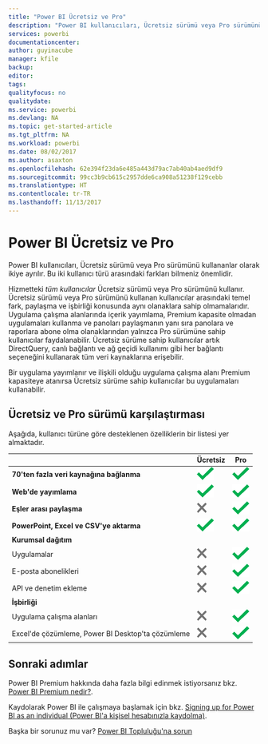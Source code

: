 ```yaml
---
title: "Power BI Ücretsiz ve Pro"
description: "Power BI kullanıcıları, Ücretsiz sürümü veya Pro sürümünü kullananlar olarak ikiye ayrılır. Bu iki kullanıcı türü arasındaki farkları bilmeniz önemlidir."
services: powerbi
documentationcenter: 
author: guyinacube
manager: kfile
backup: 
editor: 
tags: 
qualityfocus: no
qualitydate: 
ms.service: powerbi
ms.devlang: NA
ms.topic: get-started-article
ms.tgt_pltfrm: NA
ms.workload: powerbi
ms.date: 08/02/2017
ms.author: asaxton
ms.openlocfilehash: 62e394f23da6e485a443d79ac7ab40ab4aed9df9
ms.sourcegitcommit: 99cc3b9cb615c2957dde6ca908a51238f129cebb
ms.translationtype: HT
ms.contentlocale: tr-TR
ms.lasthandoff: 11/13/2017
---
```

# <a name="power-bi-free-vs-pro"></a>Power BI Ücretsiz ve Pro
Power BI kullanıcıları, Ücretsiz sürümü veya Pro sürümünü kullananlar olarak ikiye ayrılır. Bu iki kullanıcı türü arasındaki farkları bilmeniz önemlidir.

Hizmetteki *tüm kullanıcılar* Ücretsiz sürümü veya Pro sürümünü kullanır. Ücretsiz sürümü veya Pro sürümünü kullanan kullanıcılar arasındaki temel fark, paylaşma ve işbirliği konusunda aynı olanaklara sahip olmamalarıdır. Uygulama çalışma alanlarında içerik yayımlama, Premium kapasite olmadan uygulamaları kullanma ve panoları paylaşmanın yanı sıra panolara ve raporlara abone olma olanaklarından yalnızca Pro sürümüne sahip kullanıcılar faydalanabilir. Ücretsiz sürüme sahip kullanıcılar artık DirectQuery, canlı bağlantı ve ağ geçidi kullanımı gibi her bağlantı seçeneğini kullanarak tüm veri kaynaklarına erişebilir.

Bir uygulama yayımlanır ve ilişkili olduğu uygulama çalışma alanı Premium kapasiteye atanırsa Ücretsiz sürüme sahip kullanıcılar bu uygulamaları kullanabilir.

## <a name="free-vs-pro-comparison"></a>Ücretsiz ve Pro sürümü karşılaştırması
Aşağıda, kullanıcı türüne göre desteklenen özelliklerin bir listesi yer almaktadır.

|  | Ücretsiz | Pro |
| --- | --- | --- |
| **70'ten fazla veri kaynağına bağlanma** |![](media/service-free-vs-pro/available.png "Kullanılabilir") |![](media/service-free-vs-pro/available.png "Kullanılabilir") |
| **Web'de yayımlama** |![](media/service-free-vs-pro/available.png "Kullanılabilir") |![](media/service-free-vs-pro/available.png "Kullanılabilir") |
| **Eşler arası paylaşma** |![](media/service-free-vs-pro/not-available.png "Kullanılamaz") |![](media/service-free-vs-pro/available.png "Kullanılabilir") |
| **PowerPoint, Excel ve CSV'ye aktarma** |![](media/service-free-vs-pro/available.png "Kullanılabilir") |![](media/service-free-vs-pro/available.png "Kullanılabilir") |
| **Kurumsal dağıtım** | | |
| Uygulamalar |![](media/service-free-vs-pro/not-available.png "Kullanılamaz") |![](media/service-free-vs-pro/available.png "Kullanılabilir") |
| E-posta abonelikleri |![](media/service-free-vs-pro/not-available.png "Kullanılamaz") |![](media/service-free-vs-pro/available.png "Kullanılabilir") |
| API ve denetim ekleme |![](media/service-free-vs-pro/not-available.png "Kullanılamaz") |![](media/service-free-vs-pro/available.png "Kullanılabilir") |
| **İşbirliği** | | |
| Uygulama çalışma alanları |![](media/service-free-vs-pro/not-available.png "Kullanılamaz") |![](media/service-free-vs-pro/available.png "Kullanılabilir") |
| Excel'de çözümleme, Power BI Desktop'ta çözümleme |![](media/service-free-vs-pro/not-available.png "Kullanılamaz") |![](media/service-free-vs-pro/available.png "Kullanılabilir") |

## <a name="next-steps"></a>Sonraki adımlar
Power BI Premium hakkında daha fazla bilgi edinmek istiyorsanız bkz. [Power BI Premium nedir?](service-premium.md).

Kaydolarak Power BI ile çalışmaya başlamak için bkz. [Signing up for Power BI as an individual (Power BI'a kişisel hesabınızla kaydolma)](service-self-service-signup-for-power-bi.md).

Başka bir sorunuz mu var? [Power BI Topluluğu'na sorun](https://community.powerbi.com/)

